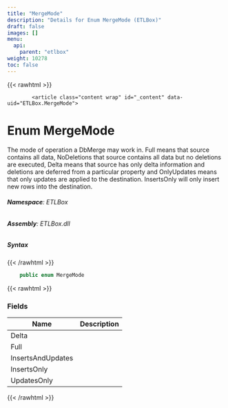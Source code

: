 ```yaml
---
title: "MergeMode"
description: "Details for Enum MergeMode (ETLBox)"
draft: false
images: []
menu:
  api:
    parent: "etlbox"
weight: 10278
toc: false
---
```


{{< rawhtml >}}

            <article class="content wrap" id="_content" data-uid="ETLBox.MergeMode">
  <h1 id="ETLBox_MergeMode" data-uid="ETLBox.MergeMode" class="text-break">Enum MergeMode
</h1>
  <div class="markdown level0 summary"><p>The mode of operation a DbMerge may work in.
Full means that source contains all data, NoDeletions that source contains all data but no deletions are executed,
Delta means that source has only delta information and deletions are deferred from a particular property and
OnlyUpdates means that only updates are applied to the destination.
InsertsOnly will only insert new rows into the destination.</p>
</div>
  <div class="markdown level0 conceptual"></div>
<h6><strong>Namespace</strong>: ETLBox</h6>
  <h6><strong>Assembly</strong>: ETLBox.dll</h6>
  <h5 id="ETLBox_MergeMode_syntax">Syntax</h5>
{{< /rawhtml >}}

```C#
    public enum MergeMode
```

{{< rawhtml >}}
  <h3 id="fields">Fields
</h3>
  <table class="table table-bordered table-condensed">
    <thead>
      <tr>
        <th>Name</th>
        <th>Description</th>
      </tr>
    <thead>
    <tbody>
      <tr>
        <td id="ETLBox_MergeMode_Delta">Delta</td>
        <td></td>
      </tr>
      <tr>
        <td id="ETLBox_MergeMode_Full">Full</td>
        <td></td>
      </tr>
      <tr>
        <td id="ETLBox_MergeMode_InsertsAndUpdates">InsertsAndUpdates</td>
        <td></td>
      </tr>
      <tr>
        <td id="ETLBox_MergeMode_InsertsOnly">InsertsOnly</td>
        <td></td>
      </tr>
      <tr>
        <td id="ETLBox_MergeMode_UpdatesOnly">UpdatesOnly</td>
        <td></td>
      </tr>
    </tbody>
  </thead></thead></table>

{{< /rawhtml >}}
